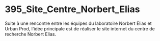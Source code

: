 # 395_Site_Centre_Norbert_Elias

Suite à une rencontre entre les équipes du laboratoire Norbert Elias et Urban Prod, l’idée principale est de réaliser le site internet du centre de recherche Norbert Elias.
